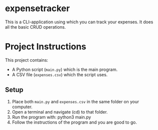 # expensetracker

This is a CLI-application using which you can track your expenses. It does all the basic CRUD operations.

# Project Instructions

This project contains:
- A Python script (`main.py`) which is the main program.
- A CSV file (`expenses.csv`) which the script uses.

## Setup
1. Place both `main.py` and `expenses.csv` in the same folder on your computer.
2. Open a terminal and navigate (cd) to that folder.
3. Run the program with:
   python3 main.py
4. Follow the instructions of the program and you are good to go.



